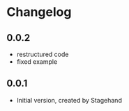 # Changelog

## 0.0.2

- restructured code
- fixed example

## 0.0.1

- Initial version, created by Stagehand
